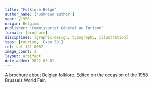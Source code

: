```yaml
---
title: "Folklore Belge"
author_name: ['unknown author']
year: y1958
origin: Belgium
publisher: 'Commissariat Général au Turisme'
formats: [brochure]
disciplines: [graphic-design, typography, illustration]
tags: [tourism, 'Expo 58']
ref: sol-121-0007
image_count: 3
layout: artifact
date_added: 2022-03-01
---
```

A brochure about Belgian folklore. Edited on the occasion of the 1958 Brussels World Fair.
